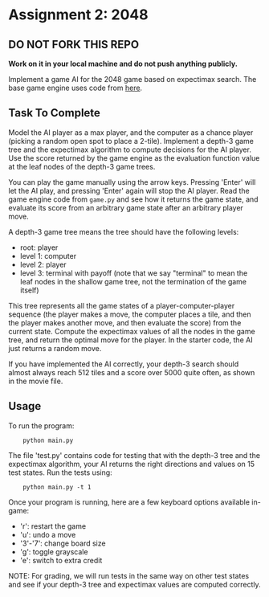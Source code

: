 Assignment 2: 2048
=========
DO NOT FORK THIS REPO
----
**Work on it in your local machine and do not push anything publicly.**

Implement a game AI for the 2048 game based on expectimax search. 
The base game engine uses code from [here](https://gist.github.com/lewisjdeane/752eeba4635b479f8bb2). 

Task To Complete
-----
Model the AI player as a max player, and the computer as a chance player (picking a random open spot to place a 2-tile). Implement a depth-3 game tree and the expectimax algorithm to compute decisions for the AI player. Use the score returned by the game engine as the evaluation function value at the leaf nodes of the depth-3 game trees. 

You can play the game manually using the arrow keys. Pressing 'Enter' will let the AI play, and pressing 'Enter' again will stop the AI player. Read the game engine code from `game.py` and see how it returns the game state, and evaluate its score from an arbitrary game state after an arbitrary player move. 

A depth-3 game tree means the tree should have the following levels: 

- root: player
- level 1: computer 
- level 2: player
- level 3: terminal with payoff (note that we say "terminal" to mean the leaf nodes in the shallow game tree, not the termination of the game itself)

This tree represents all the game states of a player-computer-player sequence (the player makes a move, the computer places a tile, and then the player makes another move, and then evaluate the score) from the current state. Compute the expectimax values of all the nodes in the game tree, and return the optimal move for the player. In the starter code, the AI just returns a random move.

If you have implemented the AI correctly, your depth-3 search should almost always reach 512 tiles and a score over 5000 quite often, as shown in the movie file. 

Usage
-----
To run the program:
```
    python main.py
```

The file 'test.py' contains code for testing that with the depth-3 tree and the expectimax algorithm, your AI returns the right directions and values on 15 test states. Run the tests using:
```
    python main.py -t 1
```

Once your program is running, here are a few keyboard options available in-game:
- 'r': restart the game
- 'u': undo a move
- '3'-'7': change board size
- 'g': toggle grayscale
- 'e': switch to extra credit

NOTE: For grading, we will run tests in the same way on other test states and see if your depth-3 tree and expectimax values are computed correctly. 
